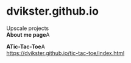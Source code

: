 # dvikster.github.io
Upscale projects<br>
<strong>About me page</strong>A


<strong>ATic-Tac-Toe</strong>A<br>
https://dvikster.github.io/tic-tac-toe/index.html